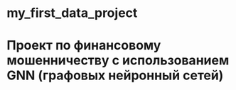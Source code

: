 # my_first_data_project
# Проект по финансовому мошенничеству с использованием GNN (графовых нейронный сетей)
